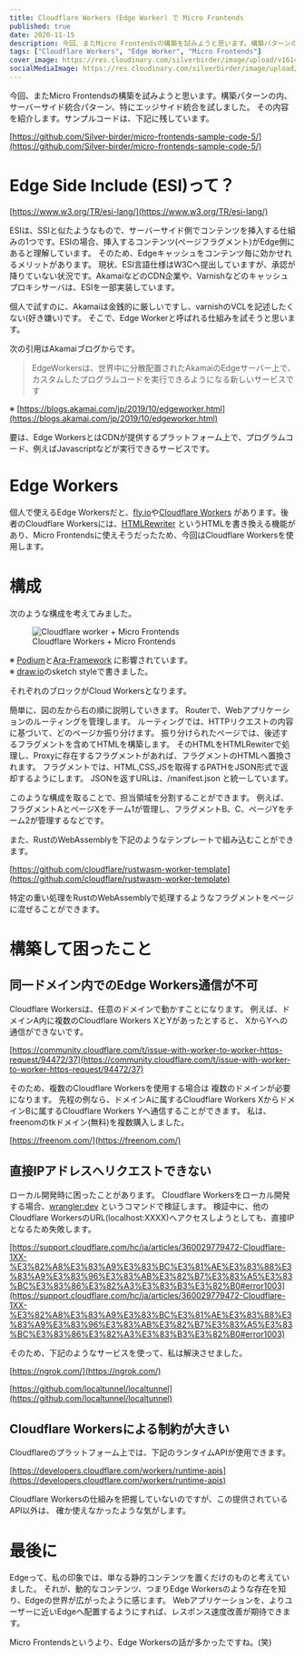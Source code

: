 ```yaml
---
title: Cloudflare Workers (Edge Worker) で Micro Frontends
published: true
date: 2020-11-15
description: 今回、またMicro Frontendsの構築を試みようと思います。構築パターンの内、サーバーサイド統合パターン、特にエッジサイド統合を試しました。その内容を紹介します。サンプルコードは、下記に残しています。
tags: ["Cloudflare Workers", "Edge Worker", "Micro Frontends"]
cover_image: https://res.cloudinary.com/silverbirder/image/upload/v1614430655/silver-birder.github.io/blog/cloudflare_worker_micro_frontends.png
socialMediaImage: https://res.cloudinary.com/silverbirder/image/upload/v1614430655/silver-birder.github.io/blog/cloudflare_worker_micro_frontends.png
---
```


今回、またMicro Frontendsの構築を試みようと思います。構築パターンの内、サーバーサイド統合パターン、特にエッジサイド統合を試しました。
その内容を紹介します。サンプルコードは、下記に残しています。

[https://github.com/Silver-birder/micro-frontends-sample-code-5/](https://github.com/Silver-birder/micro-frontends-sample-code-5/)  <!--  TODO: embed  -->

<!--  TODO: TOC -->

# Edge Side Include (ESI)って？

[https://www.w3.org/TR/esi-lang/](https://www.w3.org/TR/esi-lang/)  <!--  TODO: embed  -->

ESIは、SSIと似たようなもので、サーバーサイド側でコンテンツを挿入する仕組みの1つです。ESIの場合、挿入するコンテンツ(ページフラグメント)がEdge側にあると理解しています。
そのため、Edgeキャッシュをコンテンツ毎に効かせれるメリットがあります。
現状、ESI言語仕様はW3Cへ提出していますが、承認が降りていない状況です。AkamaiなどのCDN企業や、Varnishなどのキャッシュプロキシサーバは、ESIを一部実装しています。

個人で試すのに、Akamaiは金銭的に厳しいですし、varnishのVCLを記述したくない(好き嫌い)です。
そこで、Edge Workerと呼ばれる仕組みを試そうと思います。

次の引用はAkamaiブログからです。

> EdgeWorkersは、世界中に分散配置されたAkamaiのEdgeサーバー上で、カスタムしたプログラムコードを実行できるようになる新しいサービスです

※ [https://blogs.akamai.com/jp/2019/10/edgeworker.html](https://blogs.akamai.com/jp/2019/10/edgeworker.html)

要は、Edge WorkersとはCDNが提供するプラットフォーム上で、プログラムコード、例えばJavascriptなどが実行できるサービスです。

# Edge Workers

個人で使えるEdge Workersだと、[fly.io](https://fly.io)や[Cloudflare Workers](https://developers.cloudflare.com/workers/) があります。後者のCloudflare Workersには、[HTMLRewriter](https://developers.cloudflare.com/workers/runtime-apis/html-rewriter) というHTMLを書き換える機能があり、Micro Frontendsに使えそうだったため、今回はCloudflare Workersを使用します。


# 構成

次のような構成を考えてみました。

<figure title="Cloudflare worker + Micro Frontends">
<img alt="Cloudflare worker + Micro Frontends" src="https://res.cloudinary.com/silverbirder/image/upload/v1614430655/silver-birder.github.io/blog/cloudflare_worker_micro_frontends.png">
<figcaption>Cloudflare Workers + Micro Frontends</figcaption>
</figure>

※ [Podium](https://podium-lib.io/)と[Ara-Framework](https://ara-framework.github.io/website/) に影響されています。  
※ [draw.io](https://draw.io/)のsketch styleで書きました。

それぞれのブロックがCloud Workersとなります。

簡単に、図の左から右の順に説明していきます。
Routerで、Webアプリケーションのルーティングを管理します。
ルーティングでは、HTTPリクエストの内容に基づいて、どのページか振り分けます。
振り分けられたページでは、後述するフラグメントを含めてHTMLを構築します。
そのHTMLをHTMLRewiterで処理し、Proxyに存在するフラグメントがあれば、フラグメントのHTMLへ置換されます。
フラグメントでは、HTML,CSS,JSを取得するPATHをJSON形式で返却するようにします。
JSONを返すURLは、/manifest.json と統一しています。

このような構成を取ることで、担当領域を分割することができます。
例えば、フラグメントAとページXをチーム1が管理し、フラグメントB、C、ページYをチーム2が管理するなどです。

また、RustのWebAssemblyを下記のようなテンプレートで組み込むことができます。

[https://github.com/cloudflare/rustwasm-worker-template](https://github.com/cloudflare/rustwasm-worker-template)  <!--  TODO: embed  -->

特定の重い処理をRustのWebAssemblyで処理するようなフラグメントをページに混ぜることができます。

# 構築して困ったこと
## 同一ドメイン内でのEdge Workers通信が不可

Cloudflare Workersは、任意のドメインで動かすことになります。
例えば、ドメインA内に複数のCloudflare Workers XとYがあったとすると、
XからYへの通信ができないです。

[https://community.cloudflare.com/t/issue-with-worker-to-worker-https-request/94472/37](https://community.cloudflare.com/t/issue-with-worker-to-worker-https-request/94472/37)  <!--  TODO: embed  -->

そのため、複数のCloudflare Workersを使用する場合は 複数のドメインが必要になります。
先程の例なら、ドメインAに属するCloudflare Workers XからドメインBに属するCloudflare Workers Yへ通信することができます。
私は、freenomのtkドメイン(無料)を複数購入しました。

[https://freenom.com/](https://freenom.com/)  <!--  TODO: embed  -->

## 直接IPアドレスへリクエストできない

ローカル開発時に困ったことがあります。
Cloudflare Workersをローカル開発する場合、[wrangler:dev](https://github.com/cloudflare/wrangler#-dev) というコマンドで検証します。
検証中に、他のCloudflare WorkersのURL(localhost:XXXX)へアクセスしようとしても、直接IPとなるため失敗します。

[https://support.cloudflare.com/hc/ja/articles/360029779472-Cloudflare-1XX-%E3%82%A8%E3%83%A9%E3%83%BC%E3%81%AE%E3%83%88%E3%83%A9%E3%83%96%E3%83%AB%E3%82%B7%E3%83%A5%E3%83%BC%E3%83%86%E3%82%A3%E3%83%B3%E3%82%B0#error1003](https://support.cloudflare.com/hc/ja/articles/360029779472-Cloudflare-1XX-%E3%82%A8%E3%83%A9%E3%83%BC%E3%81%AE%E3%83%88%E3%83%A9%E3%83%96%E3%83%AB%E3%82%B7%E3%83%A5%E3%83%BC%E3%83%86%E3%82%A3%E3%83%B3%E3%82%B0#error1003)  <!--  TODO: embed  -->

そのため、下記のようなサービスを使って、私は解決させました。

[https://ngrok.com/](https://ngrok.com/)  <!--  TODO: embed  -->

[https://github.com/localtunnel/localtunnel](https://github.com/localtunnel/localtunnel)  <!--  TODO: embed  -->

## Cloudflare Workersによる制約が大きい

Cloudflareのプラットフォーム上では、下記のランタイムAPIが使用できます。

[https://developers.cloudflare.com/workers/runtime-apis](https://developers.cloudflare.com/workers/runtime-apis)  <!--  TODO: embed  -->

Cloudflare Workersの仕組みを把握していないのですが、この提供されているAPI以外は、
確か使えなかったような気がします。

# 最後に

Edgeって、私の印象では、単なる静的コンテンツを置くだけのものと考えていました。
それが、動的なコンテンツ、つまりEdge Workersのような存在を知り、Edgeの世界が広がったように感じます。
Webアプリケーションを、よりユーザーに近いEdgeへ配置するようにすれば、レスポンス速度改善が期待できます。

Micro Frontendsというより、Edge Workersの話が多かったですね。(笑)
